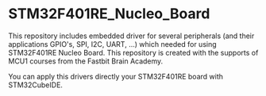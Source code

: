 # STM32F401RE_Nucleo_Board
This repository includes embedded driver for several peripherals (and their applications GPIO's, SPI, I2C, UART, ...) which needed for using STM32F401RE Nucleo Board. This repository is created with the supports of MCU1 courses from the Fastbit Brain Academy.

You can apply this drivers directly your STM32F401RE board with STM32CubeIDE.

